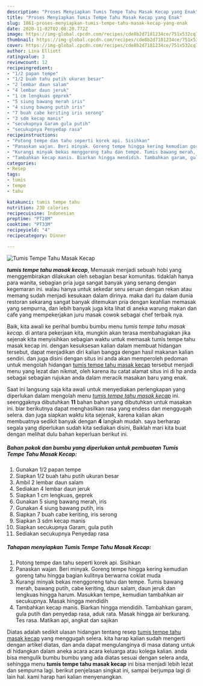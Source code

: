 ```yaml
---
description: "Proses Menyiapkan Tumis Tempe Tahu Masak Kecap yang Enak"
title: "Proses Menyiapkan Tumis Tempe Tahu Masak Kecap yang Enak"
slug: 1861-proses-menyiapkan-tumis-tempe-tahu-masak-kecap-yang-enak
date: 2020-11-02T02:08:20.772Z
image: https://img-global.cpcdn.com/recipes/cde8b2d7181234ce/751x532cq70/tumis-tempe-tahu-masak-kecap-foto-resep-utama.jpg
thumbnail: https://img-global.cpcdn.com/recipes/cde8b2d7181234ce/751x532cq70/tumis-tempe-tahu-masak-kecap-foto-resep-utama.jpg
cover: https://img-global.cpcdn.com/recipes/cde8b2d7181234ce/751x532cq70/tumis-tempe-tahu-masak-kecap-foto-resep-utama.jpg
author: Lina Elliott
ratingvalue: 3
reviewcount: 12
recipeingredient:
- "1/2 papan tempe"
- "1/2 buah tahu putih ukuran besar"
- "2 lembar daun salam"
- "4 lembar daun jeruk"
- "1 cm lengkuas geprek"
- "5 siung bawang merah iris"
- "4 siung bawang putih iris"
- "7 buah cabe keriting iris serong"
- "3 sdm kecap manis"
- "secukupnya Garam gula putih"
- "secukupnya Penyedap rasa"
recipeinstructions:
- "Potong tempe dan tahu seperti korek api. Sisihkan"
- "Panaskan wajan. Beri minyak. Goreng tempe hingga kering kemudian goreng tahu hingga bagian kulitnya berwarna coklat muda"
- "Kurangi minyak bekas menggoreng tahu dan tempe. Tumis bawang merah, bawang putih, cabe keriting, daun salam, daun jeruk dan lengkuas hingga harum. Masukkan tempe, kemudian tambahkan air secukupnya. Masak hingga mendidih"
- "Tambahkan kecap manis. Biarkan hingga mendidih. Tambahkan garam, gula putih dan penyedap rasa, aduk rata. Masak hingga air berkurang. Tes rasa. Matikan api, angkat dan sajikan"
categories:
- Resep
tags:
- tumis
- tempe
- tahu

katakunci: tumis tempe tahu 
nutrition: 230 calories
recipecuisine: Indonesian
preptime: "PT28M"
cooktime: "PT33M"
recipeyield: "4"
recipecategory: Dinner

---
```



![Tumis Tempe Tahu Masak Kecap](https://img-global.cpcdn.com/recipes/cde8b2d7181234ce/751x532cq70/tumis-tempe-tahu-masak-kecap-foto-resep-utama.jpg)

<b><i>tumis tempe tahu masak kecap</i></b>, Memasak menjadi sebuah hobi yang menggembirakan dilakukan oleh sebagian besar komunitas. tidaklah hanya para wanita, sebagian pria juga sangat banyak yang senang dengan kegemaran ini. walau hanya untuk sekedar seru seruan dengan rekan atau memang sudah menjadi kesukaan dalam dirinya. maka dari itu dalam dunia restoran sekarang sangat banyak ditemukan pria dengan keahlian memasak yang sempurna, dan lebih banyak juga kita lihat di aneka warung makan dan cafe yang mempekerjakan juru masak cowok sebagai chef terbaik nya.



Baik, kita awali ke perihal bumbu bumbu menu <i>tumis tempe tahu masak kecap</i>. di antara pekerjaan kita, mungkin akan terasa membahagiakan jika sejenak kita menyisihkan sebagian waktu untuk memasak tumis tempe tahu masak kecap ini. dengan kesuksesan kalian dalam membuat hidangan tersebut, dapat menjadikan diri kalian bangga dengan hasil makanan kalian sendiri. dan juga disini dengan situs ini anda akan memperoleh pedoman untuk mengolah hidangan <u>tumis tempe tahu masak kecap</u> tersebut menjadi menu yang lezat dan nikmat, oleh karena itu catat alamat situs ini di hp anda sebagai sebagian rujukan anda dalam meracik masakan baru yang enak.


Saat ini langsung saja kita awali untuk menyediakan perlengkapan yang diperlukan dalam mengolah menu <u><i>tumis tempe tahu masak kecap</i></u> ini. seenggaknya dibutuhkan <b>11</b> bahan bahan yang dibutuhkan untuk masakan ini. biar berikutnya dapat menghasilkan rasa yang endess dan menggugah selera. dan juga siapkan waktu kita sejenak, karena kalian akan membuatnya sedikit banyak dengan <b>4</b> langkah mudah. saya berharap segala yang diperlukan sudah kita sediakan disini, Baiklah mari kita buat dengan melihat dulu bahan keperluan berikut ini.

<!--inarticleads1-->

##### Bahan pokok dan bumbu yang diperlukan untuk pembuatan Tumis Tempe Tahu Masak Kecap:

1. Gunakan 1/2 papan tempe
1. Siapkan 1/2 buah tahu putih ukuran besar
1. Ambil 2 lembar daun salam
1. Sediakan 4 lembar daun jeruk
1. Siapkan 1 cm lengkuas, geprek
1. Gunakan 5 siung bawang merah, iris
1. Gunakan 4 siung bawang putih, iris
1. Siapkan 7 buah cabe keriting, iris serong
1. Siapkan 3 sdm kecap manis
1. Siapkan secukupnya Garam, gula putih
1. Sediakan secukupnya Penyedap rasa




<!--inarticleads2-->

##### Tahapan menyiapkan Tumis Tempe Tahu Masak Kecap:

1. Potong tempe dan tahu seperti korek api. Sisihkan
1. Panaskan wajan. Beri minyak. Goreng tempe hingga kering kemudian goreng tahu hingga bagian kulitnya berwarna coklat muda
1. Kurangi minyak bekas menggoreng tahu dan tempe. Tumis bawang merah, bawang putih, cabe keriting, daun salam, daun jeruk dan lengkuas hingga harum. Masukkan tempe, kemudian tambahkan air secukupnya. Masak hingga mendidih
1. Tambahkan kecap manis. Biarkan hingga mendidih. Tambahkan garam, gula putih dan penyedap rasa, aduk rata. Masak hingga air berkurang. Tes rasa. Matikan api, angkat dan sajikan




Diatas adalah sedikit ulasan hidangan tentang resep <u>tumis tempe tahu masak kecap</u> yang menggugah selera. kita harap kalian sudah mengerti dengan artikel diatas, dan anda dapat mengulanginya di masa datang untuk di hidangkan dalam aneka acara acara keluarga atau kolega kalian. anda bisa mengulik bumbu bumbu yang ada diatas sesuai dengan selera anda, sehingga menu <b>tumis tempe tahu masak kecap</b> ini bisa menjadi lebih lezat dan sempurna lagi. berikut penjelasan singkat ini, sampai berjumpa lagi di lain hal. kami harap hari kalian menyenangkan.

